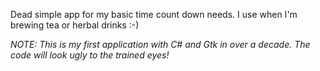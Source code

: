 ﻿Dead simple app for my basic time count down needs.  I use when I'm brewing tea 
or herbal drinks :-)

*NOTE: This is my first application with C# and Gtk in over a decade. The code 
will look ugly to the trained eyes!*

